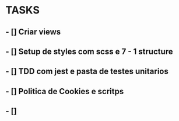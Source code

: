 # TASKS

## - [] Criar views
## - [] Setup de styles com scss e 7 - 1 structure
## - [] TDD com jest e pasta de testes unitarios
## - [] Politica de Cookies e scritps 
## - []  
